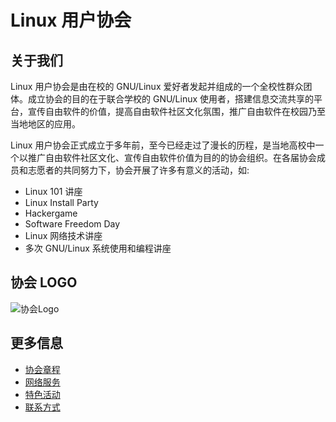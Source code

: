 # Linux 用户协会

## 关于我们

Linux 用户协会是由在校的 GNU/Linux 爱好者发起并组成的一个全校性群众团体。成立协会的目的在于联合学校的 GNU/Linux 使用者，搭建信息交流共享的平台，宣传自由软件的价值，提高自由软件社区文化氛围，推广自由软件在校园乃至当地地区的应用。

Linux 用户协会正式成立于多年前，至今已经走过了漫长的历程，是当地高校中一个以推广自由软件社区文化、宣传自由软件价值为目的的协会组织。在各届协会成员和志愿者的共同努力下，协会开展了许多有意义的活动，如:

- Linux 101 讲座
- Linux Install Party
- Hackergame
- Software Freedom Day
- Linux 网络技术讲座
- 多次 GNU/Linux 系统使用和编程讲座

## 协会 LOGO

![协会Logo](/about/images/image.jpg)

## 更多信息

- [协会章程](/about/charter)
- [网络服务](/services/)
- [特色活动](/activities/)
- [联系方式](/about/contact) 